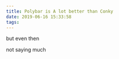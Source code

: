 ```yaml
---
title: Polybar is A lot better than Conky
date: 2019-06-16 15:33:58
tags:
---
```

but even then



not saying much